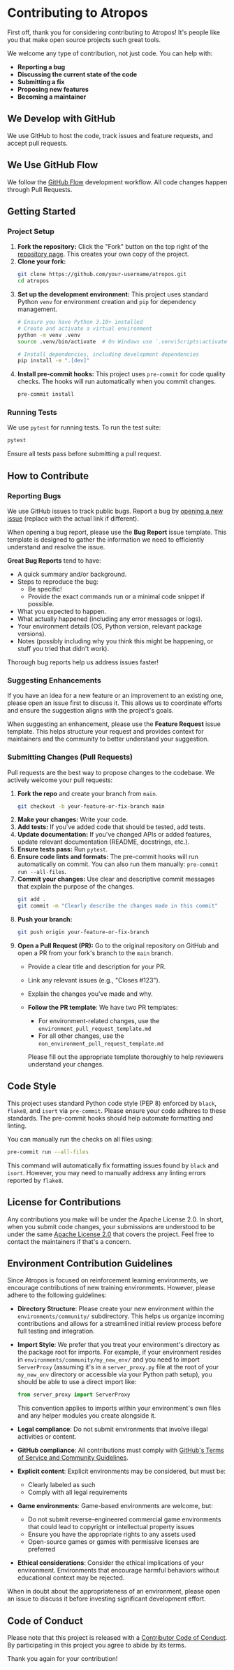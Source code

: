 # Contributing to Atropos

First off, thank you for considering contributing to Atropos! It's people like you that make open source projects such great tools.

We welcome any type of contribution, not just code. You can help with:
*   **Reporting a bug**
*   **Discussing the current state of the code**
*   **Submitting a fix**
*   **Proposing new features**
*   **Becoming a maintainer**

## We Develop with GitHub
We use GitHub to host the code, track issues and feature requests, and accept pull requests.

## We Use GitHub Flow
We follow the [GitHub Flow](https://guides.github.com/introduction/flow/index.html) development workflow. All code changes happen through Pull Requests.

## Getting Started

### Project Setup

1.  **Fork the repository:** Click the "Fork" button on the top right of the [repository page](https://github.com/NousResearch/atropos). This creates your own copy of the project.
2.  **Clone your fork:**
    ```bash
    git clone https://github.com/your-username/atropos.git
    cd atropos
    ```
3.  **Set up the development environment:** This project uses standard Python `venv` for environment creation and `pip` for dependency management.
    ```bash
    # Ensure you have Python 3.10+ installed
    # Create and activate a virtual environment
    python -m venv .venv
    source .venv/bin/activate  # On Windows use `.venv\Scripts\activate`

    # Install dependencies, including development dependencies
    pip install -e ".[dev]"
    ```
4.  **Install pre-commit hooks:** This project uses `pre-commit` for code quality checks. The hooks will run automatically when you commit changes.
    ```bash
    pre-commit install
    ```

### Running Tests

We use `pytest` for running tests. To run the test suite:

```bash
pytest
```

Ensure all tests pass before submitting a pull request.

## How to Contribute

### Reporting Bugs

We use GitHub issues to track public bugs. Report a bug by [opening a new issue](https://github.com/NousResearch/atropos/issues) (replace with the actual link if different).

When opening a bug report, please use the **Bug Report** issue template. This template is designed to gather the information we need to efficiently understand and resolve the issue.

**Great Bug Reports** tend to have:

*   A quick summary and/or background.
*   Steps to reproduce the bug:
    *   Be specific!
    *   Provide the exact commands run or a minimal code snippet if possible.
*   What you expected to happen.
*   What actually happened (including any error messages or logs).
*   Your environment details (OS, Python version, relevant package versions).
*   Notes (possibly including why you think this might be happening, or stuff you tried that didn't work).

Thorough bug reports help us address issues faster!

### Suggesting Enhancements

If you have an idea for a new feature or an improvement to an existing one, please open an issue first to discuss it. This allows us to coordinate efforts and ensure the suggestion aligns with the project's goals.

When suggesting an enhancement, please use the **Feature Request** issue template. This helps structure your request and provides context for maintainers and the community to better understand your suggestion.

### Submitting Changes (Pull Requests)

Pull requests are the best way to propose changes to the codebase. We actively welcome your pull requests:

1.  **Fork the repo** and create your branch from `main`.
    ```bash
    git checkout -b your-feature-or-fix-branch main
    ```
2.  **Make your changes:** Write your code.
3.  **Add tests:** If you've added code that should be tested, add tests.
4.  **Update documentation:** If you've changed APIs or added features, update relevant documentation (README, docstrings, etc.).
5.  **Ensure tests pass:** Run `pytest`.
6.  **Ensure code lints and formats:** The pre-commit hooks will run automatically on commit. You can also run them manually: `pre-commit run --all-files`.
7.  **Commit your changes:** Use clear and descriptive commit messages that explain the purpose of the changes.
    ```bash
    git add .
    git commit -m "Clearly describe the changes made in this commit"
    ```
8.  **Push your branch:**
    ```bash
    git push origin your-feature-or-fix-branch
    ```
9.  **Open a Pull Request (PR):** Go to the original repository on GitHub and open a PR from your fork's branch to the `main` branch.
    *   Provide a clear title and description for your PR.
    *   Link any relevant issues (e.g., "Closes #123").
    *   Explain the changes you've made and why.
    *   **Follow the PR template**: We have two PR templates:
        - For environment-related changes, use the `environment_pull_request_template.md`
        - For all other changes, use the `non_environment_pull_request_template.md`

        Please fill out the appropriate template thoroughly to help reviewers understand your changes.

## Code Style

This project uses standard Python code style (PEP 8) enforced by `black`, `flake8`, and `isort` via `pre-commit`. Please ensure your code adheres to these standards. The pre-commit hooks should help automate formatting and linting.

You can manually run the checks on all files using:
```bash
pre-commit run --all-files
```
This command will automatically fix formatting issues found by `black` and `isort`. However, you may need to manually address any linting errors reported by `flake8`.

## License for Contributions
Any contributions you make will be under the Apache License 2.0. In short, when you submit code changes, your submissions are understood to be under the same [Apache License 2.0](LICENSE) that covers the project. Feel free to contact the maintainers if that\'s a concern.

## Environment Contribution Guidelines

Since Atropos is focused on reinforcement learning environments, we encourage contributions of new training environments. However, please adhere to the following guidelines:

*   **Directory Structure**: Please create your new environment within the `environments/community/` subdirectory. This helps us organize incoming contributions and allows for a streamlined initial review process before full testing and integration.
*   **Import Style**: We prefer that you treat your environment's directory as the package root for imports. For example, if your environment resides in `environments/community/my_new_env/` and you need to import `ServerProxy` (assuming it's in a `server_proxy.py` file at the root of your `my_new_env` directory or accessible via your Python path setup), you should be able to use a direct import like:
    ```python
    from server_proxy import ServerProxy
    ```
    This convention applies to imports within your environment's own files and any helper modules you create alongside it.
* **Legal compliance**: Do not submit environments that involve illegal activities or content.

* **GitHub compliance**: All contributions must comply with [GitHub's Terms of Service and Community Guidelines](https://docs.github.com/en/site-policy/github-terms/github-terms-of-service).

* **Explicit content**: Explicit environments may be considered, but must be:
  * Clearly labeled as such
  * Comply with all legal requirements

* **Game environments**: Game-based environments are welcome, but:
  * Do not submit reverse-engineered commercial game environments that could lead to copyright or intellectual property issues
  * Ensure you have the appropriate rights to any assets used
  * Open-source games or games with permissive licenses are preferred

* **Ethical considerations**: Consider the ethical implications of your environment. Environments that encourage harmful behaviors without educational context may be rejected.

When in doubt about the appropriateness of an environment, please open an issue to discuss it before investing significant development effort.

## Code of Conduct

Please note that this project is released with a [Contributor Code of Conduct](CODE_OF_CONDUCT.md). By participating in this project you agree to abide by its terms.

Thank you again for your contribution!
